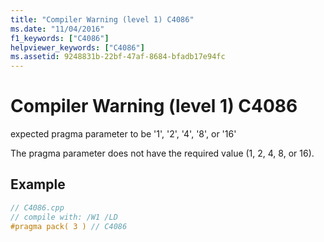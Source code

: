 ```yaml
---
title: "Compiler Warning (level 1) C4086"
ms.date: "11/04/2016"
f1_keywords: ["C4086"]
helpviewer_keywords: ["C4086"]
ms.assetid: 9248831b-22bf-47af-8684-bfadb17e94fc
---
```

# Compiler Warning (level 1) C4086

expected pragma parameter to be '1', '2', '4', '8', or '16'

The pragma parameter does not have the required value (1, 2, 4, 8, or 16).

## Example

```cpp
// C4086.cpp
// compile with: /W1 /LD
#pragma pack( 3 ) // C4086
```